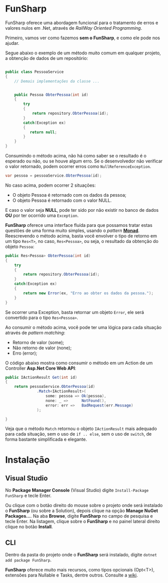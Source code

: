 # FunSharp

FunSharp oferece uma abordagem funcional para o tratamento de erros e valores nulos em .Net, através de *RailWay Oriented Programming*. 

Primeiro, vamos ver como fazemos **sem o FunSharp**, e como ele pode nos ajudar.

Segue abaixo o exemplo de um método muito comum em qualquer projeto, a obtenção de dados de um repositório:

```csharp

public class PessoaService
{
    // Demais implementações da classe ...


    public Pessoa ObterPessoa(int id)
    {
        try
        {
            return repository.ObterPessoa(id);
        }
        catch(Exception ex)
        {
           return null;
        }
    }
}
```
Consumindo o método acima, não há como saber se o resultado é o esperado ou não, ou se houve algum erro. Se o desenvolvedor não verificar o valor retornado, podem ocorrer erros como `NullReferenceException`.

```csharp
var pessoa = pessoaService.ObterPessoa(id);
```
No caso acima, podem ocorrer 2 situações:
- O objeto Pessoa é retornado com os dados da pessoa;
- O objeto Pessoa é retornado com o valor NULL.

E caso o valor seja **NULL**, pode ter sido por não existir no banco de dados **OU** por ter ocorrido uma `Exception`.

**FunSharp** oferece uma interface fluída para que possamos tratar estas questões de uma forma muito simples, usando o *pattern* [**Monad**](https://mikhail.io/2018/07/monads-explained-in-csharp-again/). Reescrevendo o método acima, basta você envolver o tipo de retorno em um tipo `Res<T>`, no caso, `Res<Pessoa>`, ou seja, o resultado da obtenção do objeto `Pessoa`:

```csharp
public Res<Pessoa> ObterPessoa(int id)
{
    try
    {
        return repository.ObterPessoa(id);
    }
    catch(Exception ex)
    {
        return new Error(ex, "Erro ao obter os dados da pessoa.");
    }
}
```
Se ocorrer uma Exception, basta retornar um objeto `Error`, ele será convertido para o tipo `Res<Pessoa>`.

Ao consumir o método acima, você pode ter uma lógica para cada situação através de *pattern matching*:
- Retorno de valor (some);
- Não retorno de valor (none);
- Erro (error);

O código abaixo mostra como consumir o método em um Action de um Controller **Asp.Net Core Web API**:

```csharp
public IActionResult Get(int id)
{
    return pessoaService.ObterPessoa(id)
              .Match<IActionResult>(
                  some: pessoa => Ok(pessoa),
                  none: _ =>      NotFound(),
                  error: err =>   BadRequest(err.Message)
              );

}
```
Veja que o método `Match` retornou o objeto `IActionResult` mais adequado para cada situação, sem o uso de `if .. else`, sem o uso de `switch`, de forma bastante simplificada e elegante. 

# Instalação

## Visual Studio

No **Package Manager Console** (Visual Studio) digite `Install-Package FunSharp` e tecle Enter.

Ou clique com o botão direito do mouse sobre o projeto onde será instalado o **FunSharp** (ou sobre a Solution), depois clique na opção **Manage NuGet Packages...**. Na aba **Browse**, digite **FunSharp** no campo de pesquisa e tecle Enter. Na listagem, clique sobre o **FunSharp** e no painel lateral direito clique no botão **Install**.

## CLI

Dentro da pasta do projeto onde o **FunSharp** será instalado, digite `dotnet add package FunSharp`.

**FunSharp** oferece muito mais recursos, como tipos opcionais (Opt\<T\>), extensões para Nullable e Tasks, dentre outros. Consulte a [wiki](https://github.com/bragil/funsharp/wiki).

